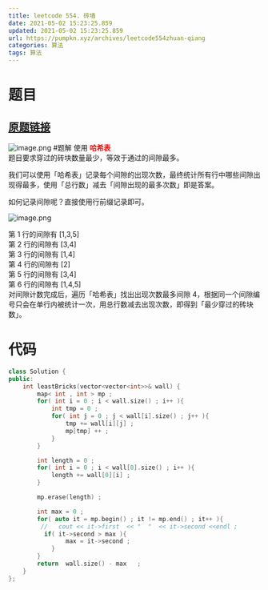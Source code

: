 ```yaml
---
title: leetcode 554. 砖墙
date: 2021-05-02 15:23:25.859
updated: 2021-05-02 15:23:25.859
url: https://pumpkn.xyz/archives/leetcode554zhuan-qiang
categories: 算法
tags: 算法
---
```


# 题目
## [原题链接](https://leetcode-cn.com/problems/brick-wall/)

![image.png](https://pumpkn.xyz/upload/2021/05/image-bdea32a940d948c587635e1942fa14a5.png)
#题解
使用 <font color = "red">**哈希表**</font></br>
题目要求穿过的砖块数量最少，等效于通过的间隙最多。</br>

我们可以使用「哈希表」记录每个间隙的出现次数，最终统计所有行中哪些间隙出现得最多，使用「总行数」减去「间隙出现的最多次数」即是答案。</br>

如何记录间隙呢？直接使用行前缀记录即可。</br>

![image.png](https://pumpkn.xyz/upload/2021/05/image-32ac4a3b4f314818a9adceee042aefb7.png)

第 1 行的间隙有 [1,3,5]</br>
第 2 行的间隙有 [3,4]</br>
第 3 行的间隙有 [1,4]</br>
第 4 行的间隙有 [2]</br>
第 5 行的间隙有 [3,4]</br>
第 6 行的间隙有 [1,4,5]</br>
对间隙计数完成后，遍历「哈希表」找出出现次数最多间隙 4，根据同一个间隙编号只会在单行内被统计一次，用总行数减去出现次数，即得到「最少穿过的砖块数」。

# 代码
```c++
class Solution {
public:
    int leastBricks(vector<vector<int>>& wall) {
        map< int , int > mp ;
        for( int i = 0 ; i < wall.size() ; i++ ){
            int tmp = 0 ;
            for( int j = 0 ; j < wall[i].size() ; j++ ){
                tmp += wall[i][j] ;
                mp[tmp] ++ ;
            }
        }

        int length = 0 ;
        for( int i = 0 ; i < wall[0].size() ; i++ ){
            length += wall[0][i] ;
        }

        mp.erase(length) ;

        int max = 0 ;
        for( auto it = mp.begin() ; it != mp.end() ; it++ ){
         //   cout << it->first  << "  "  << it->second <<endl ;
          if( it->second > max ){
                max = it->second ;
            }
        }
        return  wall.size() - max   ;
    }
};
```
